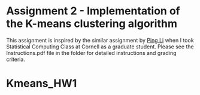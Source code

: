 # Assignment 2 - Implementation of the K-means clustering algorithm

This assignment is inspired by the similar assignment by [Ping Li](http://www.stat.rutgers.edu/home/pingli/) when I took Statistical Computing Class at Cornell as a graduate student. Please see the Instructions.pdf file in the folder for detailed instructions and grading criteria.


# Kmeans_HW1
